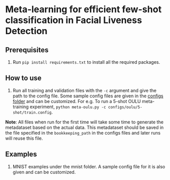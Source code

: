 # Meta-learning for efficient few-shot classification in Facial Liveness Detection

## Prerequisites

1. Run `pip install requirements.txt` to install all the required packages.

## How to use

1. Run all training and validation files with the `-c` argument and give the path to the config file. 
Some sample config files are given in the [configs folder](/configs) and can be customized.
For e.g. To run a 5-shot OULU meta-training experiment, `python meta-oulu.py -c configs/oulu/5-shot/train.config`.

**Note**: All files when run for the first time will take some time to generate the metadataset based on the actual data.
This metadataset should be saved in the file specified in the `bookkeeping_path` in the configs files and later runs will reuse this file.

## Examples

1. MNIST examples under the mnist folder. A sample config file for it is also given and can be customized.